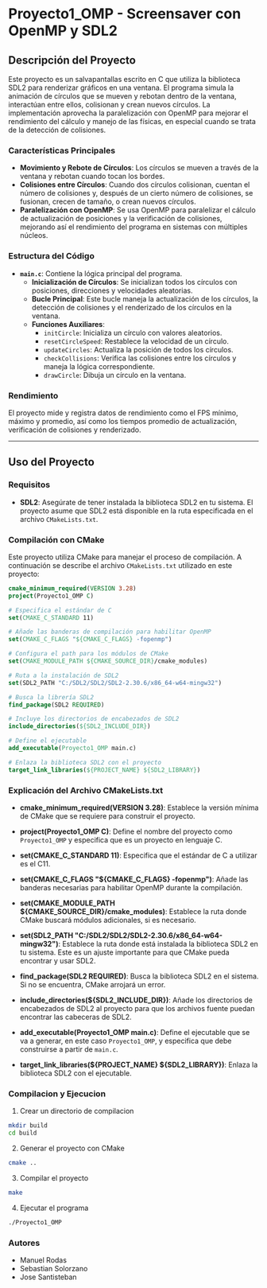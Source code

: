 # Proyecto1_OMP - Screensaver con OpenMP y SDL2

## Descripción del Proyecto

Este proyecto es un salvapantallas escrito en C que utiliza la biblioteca SDL2 para renderizar gráficos en una ventana. El programa simula la animación de círculos que se mueven y rebotan dentro de la ventana, interactúan entre ellos, colisionan y crean nuevos círculos. La implementación aprovecha la paralelización con OpenMP para mejorar el rendimiento del cálculo y manejo de las físicas, en especial cuando se trata de la detección de colisiones.

### Características Principales

- **Movimiento y Rebote de Círculos**: Los círculos se mueven a través de la ventana y rebotan cuando tocan los bordes.
- **Colisiones entre Círculos**: Cuando dos círculos colisionan, cuentan el número de colisiones y, después de un cierto número de colisiones, se fusionan, crecen de tamaño, o crean nuevos círculos.
- **Paralelización con OpenMP**: Se usa OpenMP para paralelizar el cálculo de actualización de posiciones y la verificación de colisiones, mejorando así el rendimiento del programa en sistemas con múltiples núcleos.

### Estructura del Código

- **`main.c`**: Contiene la lógica principal del programa.
  - **Inicialización de Círculos**: Se inicializan todos los círculos con posiciones, direcciones y velocidades aleatorias.
  - **Bucle Principal**: Este bucle maneja la actualización de los círculos, la detección de colisiones y el renderizado de los círculos en la ventana.
  - **Funciones Auxiliares**:
    - `initCircle`: Inicializa un círculo con valores aleatorios.
    - `resetCircleSpeed`: Restablece la velocidad de un círculo.
    - `updateCircles`: Actualiza la posición de todos los círculos.
    - `checkCollisions`: Verifica las colisiones entre los círculos y maneja la lógica correspondiente.
    - `drawCircle`: Dibuja un círculo en la ventana.

### Rendimiento

El proyecto mide y registra datos de rendimiento como el FPS mínimo, máximo y promedio, así como los tiempos promedio de actualización, verificación de colisiones y renderizado.

---

## Uso del Proyecto

### Requisitos

- **SDL2**: Asegúrate de tener instalada la biblioteca SDL2 en tu sistema. El proyecto asume que SDL2 está disponible en la ruta especificada en el archivo `CMakeLists.txt`.

### Compilación con CMake

Este proyecto utiliza CMake para manejar el proceso de compilación. A continuación se describe el archivo `CMakeLists.txt` utilizado en este proyecto:

```cmake
cmake_minimum_required(VERSION 3.28)
project(Proyecto1_OMP C)

# Especifica el estándar de C
set(CMAKE_C_STANDARD 11)

# Añade las banderas de compilación para habilitar OpenMP
set(CMAKE_C_FLAGS "${CMAKE_C_FLAGS} -fopenmp")

# Configura el path para los módulos de CMake
set(CMAKE_MODULE_PATH ${CMAKE_SOURCE_DIR}/cmake_modules)

# Ruta a la instalación de SDL2
set(SDL2_PATH "C:/SDL2/SDL2/SDL2-2.30.6/x86_64-w64-mingw32")

# Busca la librería SDL2
find_package(SDL2 REQUIRED)

# Incluye los directorios de encabezados de SDL2
include_directories(${SDL2_INCLUDE_DIR})

# Define el ejecutable
add_executable(Proyecto1_OMP main.c)

# Enlaza la biblioteca SDL2 con el proyecto
target_link_libraries(${PROJECT_NAME} ${SDL2_LIBRARY})

```

### Explicación del Archivo CMakeLists.txt

- **cmake_minimum_required(VERSION 3.28)**: Establece la versión mínima de CMake que se requiere para construir el proyecto.

- **project(Proyecto1_OMP C)**: Define el nombre del proyecto como `Proyecto1_OMP` y especifica que es un proyecto en lenguaje C.

- **set(CMAKE_C_STANDARD 11)**: Especifica que el estándar de C a utilizar es el C11.

- **set(CMAKE_C_FLAGS "${CMAKE_C_FLAGS} -fopenmp")**: Añade las banderas necesarias para habilitar OpenMP durante la compilación.

- **set(CMAKE_MODULE_PATH ${CMAKE_SOURCE_DIR}/cmake_modules)**: Establece la ruta donde CMake buscará módulos adicionales, si es necesario.

- **set(SDL2_PATH "C:/SDL2/SDL2/SDL2-2.30.6/x86_64-w64-mingw32")**: Establece la ruta donde está instalada la biblioteca SDL2 en tu sistema. Este es un ajuste importante para que CMake pueda encontrar y usar SDL2.

- **find_package(SDL2 REQUIRED)**: Busca la biblioteca SDL2 en el sistema. Si no se encuentra, CMake arrojará un error.

- **include_directories(${SDL2_INCLUDE_DIR})**: Añade los directorios de encabezados de SDL2 al proyecto para que los archivos fuente puedan encontrar las cabeceras de SDL2.

- **add_executable(Proyecto1_OMP main.c)**: Define el ejecutable que se va a generar, en este caso `Proyecto1_OMP`, y especifica que debe construirse a partir de `main.c`.

- **target_link_libraries(${PROJECT_NAME} ${SDL2_LIBRARY})**: Enlaza la biblioteca SDL2 con el ejecutable.

### Compilacion y Ejecucion

1. Crear un directorio de compilacion

```sh
mkdir build
cd build
```

2. Generar el proyecto con CMake

```sh
cmake ..
```

3. Compilar el proyecto

```sh
make
```

4. Ejecutar el programa
```sh
./Proyecto1_OMP
```

### Autores
- Manuel Rodas 
- Sebastian Solorzano
- Jose Santisteban
